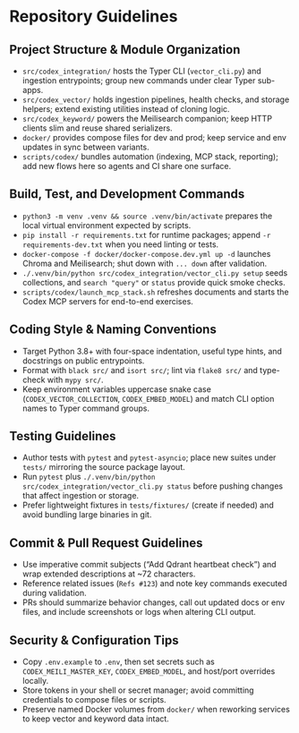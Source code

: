 # Repository Guidelines

## Project Structure & Module Organization
- `src/codex_integration/` hosts the Typer CLI (`vector_cli.py`) and ingestion entrypoints; group new commands under clear Typer sub-apps.
- `src/codex_vector/` holds ingestion pipelines, health checks, and storage helpers; extend existing utilities instead of cloning logic.
- `src/codex_keyword/` powers the Meilisearch companion; keep HTTP clients slim and reuse shared serializers.
- `docker/` provides compose files for dev and prod; keep service and env updates in sync between variants.
- `scripts/codex/` bundles automation (indexing, MCP stack, reporting); add new flows here so agents and CI share one surface.

## Build, Test, and Development Commands
- `python3 -m venv .venv && source .venv/bin/activate` prepares the local virtual environment expected by scripts.
- `pip install -r requirements.txt` for runtime packages; append `-r requirements-dev.txt` when you need linting or tests.
- `docker-compose -f docker/docker-compose.dev.yml up -d` launches Chroma and Meilisearch; shut down with `... down` after validation.
- `./.venv/bin/python src/codex_integration/vector_cli.py setup` seeds collections, and `search "query"` or `status` provide quick smoke checks.
- `scripts/codex/launch_mcp_stack.sh` refreshes documents and starts the Codex MCP servers for end-to-end exercises.

## Coding Style & Naming Conventions
- Target Python 3.8+ with four-space indentation, useful type hints, and docstrings on public entrypoints.
- Format with `black src/` and `isort src/`; lint via `flake8 src/` and type-check with `mypy src/`.
- Keep environment variables uppercase snake case (`CODEX_VECTOR_COLLECTION`, `CODEX_EMBED_MODEL`) and match CLI option names to Typer command groups.

## Testing Guidelines
- Author tests with `pytest` and `pytest-asyncio`; place new suites under `tests/` mirroring the source package layout.
- Run `pytest` plus `./.venv/bin/python src/codex_integration/vector_cli.py status` before pushing changes that affect ingestion or storage.
- Prefer lightweight fixtures in `tests/fixtures/` (create if needed) and avoid bundling large binaries in git.

## Commit & Pull Request Guidelines
- Use imperative commit subjects (“Add Qdrant heartbeat check”) and wrap extended descriptions at ~72 characters.
- Reference related issues (`Refs #123`) and note key commands executed during validation.
- PRs should summarize behavior changes, call out updated docs or env files, and include screenshots or logs when altering CLI output.

## Security & Configuration Tips
- Copy `.env.example` to `.env`, then set secrets such as `CODEX_MEILI_MASTER_KEY`, `CODEX_EMBED_MODEL`, and host/port overrides locally.
- Store tokens in your shell or secret manager; avoid committing credentials to compose files or scripts.
- Preserve named Docker volumes from `docker/` when reworking services to keep vector and keyword data intact.
